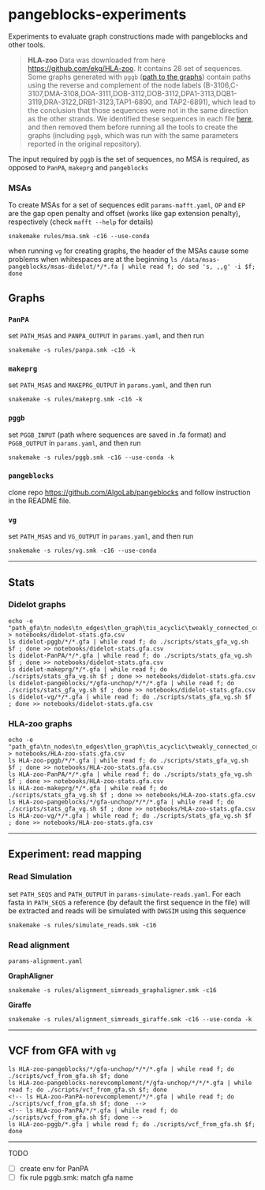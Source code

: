 # pangeblocks-experiments
Experiments to evaluate graph constructions made with pangeblocks and other tools.


> **HLA-zoo** Data was downloaded from here https://github.com/ekg/HLA-zoo. It contains 28 set of sequences. 
Some graphs generated with `pggb` ([path to the graphs](https://github.com/ekg/HLA-zoo/tree/master/graphs/pggb)) contain paths using the reverse and complement of the node labels (B-3106,C-3107,DMA-3108,DOA-3111,DOB-3112,DOB-3112,DPA1-3113,DQB1-3119,DRA-3122,DRB1-3123,TAP1-6890, and TAP2-6891), which lead to the conclusion that those sequences were not in the same direction as the other strands. We identified these sequences in each file [here](https://github.com/ekg/HLA-zoo/tree/master/seqs), and then removed them before running all the tools to create the graphs (including `pggb`, which was run with the same parameters reported in the original repository).


The input required by `pggb` is the set of sequences, no MSA is required, as opposed to `PanPA`, `makeprg` and `pangeblocks`

### MSAs
To create MSAs for a set of sequences edit `params-mafft.yaml`, `OP` and `EP` are the gap open penalty and offset (works like gap extension penalty), respectively (check `mafft --help` for details)

```
snakemake rules/msa.smk -c16 --use-conda 
```

when running `vg` for creating graphs, the header of the MSAs cause some problems when whitespaces are at the beginning `ls /data/msas-pangeblocks/msas-didelot/*/*.fa | while read f; do sed 's, ,,g' -i $f; done`


## Graphs

### `PanPA`
set `PATH_MSAS` and  `PANPA_OUTPUT` in `params.yaml`, and then run
```
snakemake -s rules/panpa.smk -c16 -k
```

### `makeprg`
set `PATH_MSAS` and  `MAKEPRG_OUTPUT` in `params.yaml`, and then run
```
snakemake -s rules/makeprg.smk -c16 -k
```

### `pggb`
set `PGGB_INPUT` (path where sequences are saved in .fa format) and  `PGGB_OUTPUT` in `params.yaml`, and then run
```
snakemake -s rules/pggb.smk -c16 --use-conda -k
```

### `pangeblocks`
clone repo https://github.com/AlgoLab/pangeblocks and follow instruction in the README file.

### `vg`
set `PATH_MSAS` and  `VG_OUTPUT` in `params.yaml`, and then run
```
snakemake -s rules/vg.smk -c16 --use-conda
```
___
## Stats

### Didelot graphs
```
echo -e "path_gfa\tn_nodes\tn_edges\tlen_graph\tis_acyclic\tweakly_connected_components\tlen_shared_nodes\tperc_len_shared_nodes" > notebooks/didelot-stats.gfa.csv
ls didelot-pggb/*/*.gfa | while read f; do ./scripts/stats_gfa_vg.sh $f ; done >> notebooks/didelot-stats.gfa.csv
ls didelot-PanPA/*/*.gfa | while read f; do ./scripts/stats_gfa_vg.sh $f ; done >> notebooks/didelot-stats.gfa.csv
ls didelot-makeprg/*/*.gfa | while read f; do ./scripts/stats_gfa_vg.sh $f ; done >> notebooks/didelot-stats.gfa.csv
ls didelot-pangeblocks/*/gfa-unchop/*/*/*.gfa | while read f; do ./scripts/stats_gfa_vg.sh $f ; done >> notebooks/didelot-stats.gfa.csv
ls didelot-vg/*/*.gfa | while read f; do ./scripts/stats_gfa_vg.sh $f ; done >> notebooks/didelot-stats.gfa.csv
```

### HLA-zoo graphs

```
echo -e "path_gfa\tn_nodes\tn_edges\tlen_graph\tis_acyclic\tweakly_connected_components\tlen_shared_nodes\tperc_len_shared_nodes" > notebooks/HLA-zoo-stats.gfa.csv
ls HLA-zoo-pggb/*/*.gfa | while read f; do ./scripts/stats_gfa_vg.sh $f ; done >> notebooks/HLA-zoo-stats.gfa.csv
ls HLA-zoo-PanPA/*/*.gfa | while read f; do ./scripts/stats_gfa_vg.sh $f ; done >> notebooks/HLA-zoo-stats.gfa.csv
ls HLA-zoo-makeprg/*/*.gfa | while read f; do ./scripts/stats_gfa_vg.sh $f ; done >> notebooks/HLA-zoo-stats.gfa.csv
ls HLA-zoo-pangeblocks/*/gfa-unchop/*/*/*.gfa | while read f; do ./scripts/stats_gfa_vg.sh $f ; done >> notebooks/HLA-zoo-stats.gfa.csv
ls HLA-zoo-vg/*/*.gfa | while read f; do ./scripts/stats_gfa_vg.sh $f ; done >> notebooks/HLA-zoo-stats.gfa.csv
```

___
## Experiment: read mapping

### Read Simulation
set `PATH_SEQS` and `PATH_OUTPUT` in `params-simulate-reads.yaml`. For each fasta in `PATH_SEQS` a reference (by default the first sequence in the file) will be extracted and reads will be simulated with `DWGSIM` using this sequence
```
snakemake -s rules/simulate_reads.smk -c16
```

### Read alignment
`params-alignment.yaml`

**GraphAligner**
```
snakemake -s rules/alignment_simreads_graphaligner.smk -c16
```

**Giraffe**
```
snakemake -s rules/alignment_simreads_giraffe.smk -c16 --use-conda -k
```
___
## VCF from GFA with `vg`

```
ls HLA-zoo-pangeblocks/*/gfa-unchop/*/*/*.gfa | while read f; do ./scripts/vcf_from_gfa.sh $f; done
ls HLA-zoo-pangeblocks-norevcomplement/*/gfa-unchop/*/*/*.gfa | while read f; do ./scripts/vcf_from_gfa.sh $f; done
<!-- ls HLA-zoo-PanPA-norevcomplement/*/*.gfa | while read f; do ./scripts/vcf_from_gfa.sh $f; done  -->
<!-- ls HLA-zoo-PanPA/*/*.gfa | while read f; do ./scripts/vcf_from_gfa.sh $f; done -->
ls HLA-zoo-pggb/*.gfa | while read f; do ./scripts/vcf_from_gfa.sh $f; done
```





___
TODO
- [ ] create env for PanPA
- [ ] fix rule pggb.smk: match gfa name